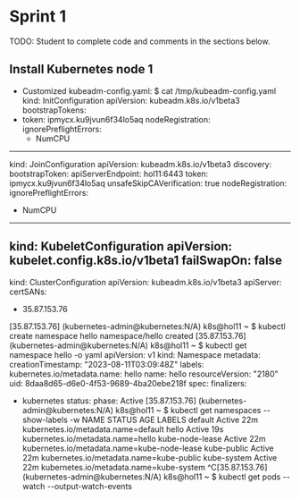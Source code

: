 # Sprint 1
TODO: Student to complete code and comments in the sections below.

## Install Kubernetes node 1

- Customized kubeadm-config.yaml:
$ cat /tmp/kubeadm-config.yaml 
kind: InitConfiguration
apiVersion: kubeadm.k8s.io/v1beta3
bootstrapTokens:
- token: ipmycx.ku9jvun6f34lo5aq
nodeRegistration:
  ignorePreflightErrors:
  - NumCPU
---
kind: JoinConfiguration
apiVersion: kubeadm.k8s.io/v1beta3
discovery:
  bootstrapToken:
    apiServerEndpoint: hol11:6443
    token: ipmycx.ku9jvun6f34lo5aq
    unsafeSkipCAVerification: true
nodeRegistration:
  ignorePreflightErrors:
  - NumCPU
---
kind: KubeletConfiguration
apiVersion: kubelet.config.k8s.io/v1beta1
failSwapOn: false
---
kind: ClusterConfiguration
apiVersion: kubeadm.k8s.io/v1beta3
apiServer:
  certSANs:
  - 35.87.153.76




[35.87.153.76] (kubernetes-admin@kubernetes:N/A) k8s@hol11 ~
$ kubectl create namespace hello
namespace/hello created
[35.87.153.76] (kubernetes-admin@kubernetes:N/A) k8s@hol11 ~
$ kubectl get namespace hello -o yaml
apiVersion: v1
kind: Namespace
metadata:
  creationTimestamp: "2023-08-11T03:09:48Z"
  labels:
    kubernetes.io/metadata.name: hello
  name: hello
  resourceVersion: "2180"
  uid: 8daa8d65-d6e0-4f53-9689-4ba20ebe218f
spec:
  finalizers:
  - kubernetes
status:
  phase: Active
[35.87.153.76] (kubernetes-admin@kubernetes:N/A) k8s@hol11 ~
$ kubectl get namespaces --show-labels -w
NAME              STATUS   AGE   LABELS
default           Active   22m   kubernetes.io/metadata.name=default
hello             Active   19s   kubernetes.io/metadata.name=hello
kube-node-lease   Active   22m   kubernetes.io/metadata.name=kube-node-lease
kube-public       Active   22m   kubernetes.io/metadata.name=kube-public
kube-system       Active   22m   kubernetes.io/metadata.name=kube-system
^C[35.87.153.76] (kubernetes-admin@kubernetes:N/A) k8s@hol11 ~
$ kubectl get pods --watch --output-watch-events
